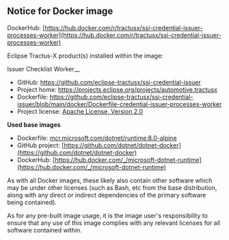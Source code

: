 ## Notice for Docker image

DockerHub: [https://hub.docker.com/r/tractusx/ssi-credential-issuer-processes-worker](https://hub.docker.com/r/tractusx/ssi-credential-issuer-processes-worker)

Eclipse Tractus-X product(s) installed within the image:

Issuer Checklist Worker__

- GitHub: https://github.com/eclipse-tractusx/ssi-credential-issuer
- Project home: https://projects.eclipse.org/projects/automotive.tractusx
- Dockerfile: https://github.com/eclipse-tractusx/ssi-credential-issuer/blob/main/docker/Dockerfile-credential-issuer-processes-worker
- Project license: [Apache License, Version 2.0](https://github.com/eclipse-tractusx/ssi-credential-issuer/blob/main/LICENSE)

__Used base images__

- Dockerfile: [mcr.microsoft.com/dotnet/runtime:8.0-alpine](https://github.com/dotnet/dotnet-docker/blob/main/src/runtime/8.0/alpine3.17/amd64/Dockerfile)
- GitHub project: [https://github.com/dotnet/dotnet-docker](https://github.com/dotnet/dotnet-docker)
- DockerHub: [https://hub.docker.com/_/microsoft-dotnet-runtime](https://hub.docker.com/_/microsoft-dotnet-runtime)

As with all Docker images, these likely also contain other software which may be under other licenses (such as Bash, etc from the base distribution, along with any direct or indirect dependencies of the primary software being contained).

As for any pre-built image usage, it is the image user's responsibility to ensure that any use of this image complies with any relevant licenses for all software contained within.
